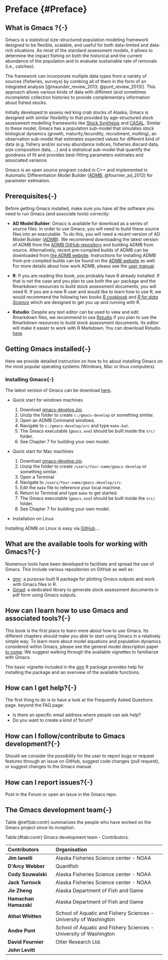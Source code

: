 # Preface {#Preface}

## What is Gmacs ?{-}

Gmacs is a statistical size-structured population modeling framework designed to be flexible, scalable, and useful for both data-limited and data-rich situations. As most of the standard assessment models, it allows to determine the impact fishing on both the historical and the current abundance of the population and to evaluate sustainable rate of removals (i.e., catches).

The framework can incorporate multiple data types from a variety of sources (fisheries, surveys) by combing all of them in the form of an integrated analysis [@maunder_review_2013; @punt_review_2013)]. This approach allows various kinds of data with different (and sometimes incomplete) collection histories to provide complementary information about fished stocks.

Initially developed to assess red king crab stocks of Alaska, Gmacs is designed with similar flexibility to that provided by age-structured stock assessment modelling frameworks like [Stock Synthesis](https://vlab.noaa.gov/web/stock-synthesis) and [CASAL](https://niwa.co.nz/fisheries/tools-resources/casal). Similar to these model, Gmacs has a population sub-model that simulates stock biological dynamics (growth, maturity,fecundity, recruitment, molting), an observation sub-model that estimates expected values for different kind of data (e.g. fishery and/or survey abundance indices, fisheries discard data, size composition data, ...) and a statistical sub-model that quantify the goodness of fit and provides best-fitting parameters estimates and associated variance.

Gmacs is an open source program coded in C++ and implemented in Automatic Differentiation Model Builder ([ADMB](http://www.admb-project.org/); @fournier_ad_2012) for parameter estimation.


## Prerequisites{-}

Before getting Gmacs installed, make sure you have all the software you need to run Gmacs (and associate tools) correctly:

+ __AD Model Builder__: Gmacs is available for download as a series of source files. In order to use Gmacs, you will need to build these source files into an executable. To do this, you will need a recent version of AD Model Builder ([ADMB](http://www.admb-project.org/)). We recommend downloading the latest version of ADMB from the [ADMB GitHub repository](https://github.com/admb-project/admb) and building ADMB from source. Alternatively, recent pre-compiled builds of ADMB can be downloaded from [the ADMB website](http://www.admb-project.org/downloads/). Instructions for installing ADMB from pre-compiled builds can be found on the [ADMB website](http://www.admb-project.org/docs/install/) as well. For more details about how work ADMB, please see the [user manual](http://www.admb-project.org/docs/manuals/).

+ __R__: If you are reading this book, you probably have R already installed. If that is not the case and you plan to use both the `gmr` package and the Rmarkdown resources to build stock assessment documents, you will need R. If you are a new R user and would like to learn how to use R, we would recommend the following two books [_R cookbook_](https://rc2e.com/index.html) and [_R for data Science_](https://r4ds.had.co.nz/) which are designed to get you up and running with R.

+ __Rstudio__: Despite any text editor can be used to view and edit Rmarkdown files, we recommend to use [Rstudio](https://www.rstudio.com/) if you plan to use the Rmarkdown resources to build stock assessment documents. Its editor will make it easier to work with R Markdown. You can download Rstudio [here](https://www.rstudio.com/products/rstudio/download/).

## Getting Gmacs installed{-}

Here we provide detailed instruction on how to ho about installing Gmacs on the most popular operating systems (Windows, Mac or linux computers).

### Installing Gmacs{-}

The latest version of Gmacs can be download [here](). 

  - Quick start for windows machines
    1. Download [gmacs-develop.zip](https://github.com/seacode/gmacs/archive/develop.zip).
    2. Unzip the folder to create `c:/gmacs-develop` or something similar.
    3. Open an ADMB Command windows.
    4. Navigate to `c:/gmacs-develop/src` and type `make.bat`.
    5. The Gmacs executable (`gmacs.exe`) should be built inside the `src/` folder.
    6. See Chapter 7 for building your own model.
    
  - Quick start for Mac machines
    1. Download [gmacs-develop.zip](https://github.com/seacode/gmacs/archive/develop.zip).
    2. Unzip the folder to create `/users/Your-name/gmacs-develop` or something similar.
    3. Open a Terminal
    4. Navigate to `/users/Your-name/gmacs-develop/src`.
    5. Edit the `make` file to reference your local machine.
    6. Return to Terminal and type `make` to get started.
    7. The Gmacs executable (`gmacs.exe`) should be built inside the `src/` folder.
    8. See Chapter 7 for building your own model.
  
  - Installation on Linux

Installing ADMB on Linux is easy via [GitHub](https://github.com/)....


## What are the available tools for working with Gmacs?{-}

Numerous tools have been developed to facilitate and spread the use of Gmacs. This include various repositories on GitHub as well as:

  - [gmr](https://github.com/seacode/gmacs/tree/develop/gmr): a purpose-built R package for plotting Gmacs outputs and work with Gmacs files in R.
  - [Gmad](): a dedicated library to generate stock assessment documents in pdf form using Gmacs outputs.

## How can I learn how to use Gmacs and associated tools?{-}

This book is the first place to learn more about how to use Gmacs. Its different chapters should make you able to start using Gmacs in a relatively simple way. To learn more about model equations and population dynamics considered within Gmacs, please see the general model description paper [to come](). We suggest walking through the available vignettes to familiarize with Gmacs.

The basic vignette included in the [gmr](https://github.com/seacode/gmacs/tree/develop/gmr) R package provides help for installing the package and an overview of the available functions.

## How can I get help?{-}

The first thing to do is to have a look at the Frequently Asked Questions page.
beyond the FAQ page:

  - Is there an specific email address where people can ask help?
  - Do you want to create a kind of forum?

## How can I follow/contribute to Gmacs development?{-}

Should we consider the possibility for the user to report bugs or request features through an issue on GitHub, suggest code changes (pull request), or suggest changes to the Gmacs manual.

## How can I report issues?{-}

Post in the Forum or open an issue in the Gmacs repo.

## The Gmacs development team{-}

Table \@ref(tab:contr) summarizes the people who have worked on the Gmacs project since its inception. 

Table:(\#tab:contr) Gmacs development team - Contributors.


|Contributors          |Organisation                                                      |
|:---------------------|:-----------------------------------------------------------------|
|**Jim Ianelli**       |Alaska Fisheries Science center - NOAA                            |
|**D'Arcy Webber**     |Quantfish                                                         |
|**Cody Szuwalski**    |Alaska Fisheries Science center - NOAA                            |
|**Jack Turnock**      |Alaska Fisheries Science center - NOAA                            |
|**Jie Zheng**         |Alaska Department of Fish and Game                                |
|**Hamachan Hamazaki** |Alaska Department of Fish and Game                                |
|**Athol Whitten**     |School of Aquatic and Fishery Sciences - University of Washington |
|**Andre Punt**        |School of Aquatic and Fishery Sciences - University of Washington |
|**David Fournier**    |Otter Research Ltd.                                               |
|**John Levitt**       |                                                                  |

